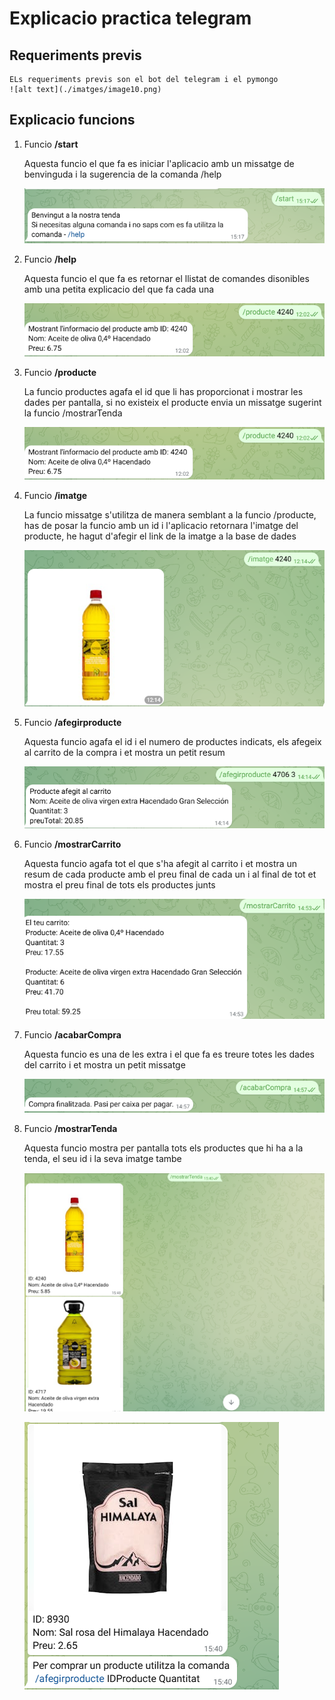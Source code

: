 # Explicacio practica telegram

## Requeriments previs

    ELs requeriments previs son el bot del telegram i el pymongo 
    ![alt text](./imatges/image10.png)
## Explicacio funcions
1. Funcio **/start** 

    Aquesta funcio el que fa es iniciar l'aplicacio amb un missatge de benvinguda i la sugerencia de la comanda /help

    ![alt text](./imatges/image-1.png)

2. Funcio **/help**

    Aquesta funcio el que fa es retornar el llistat de comandes disonibles amb una petita explicacio del que fa cada una

    ![alt text](./imatges/image.png)

3. Funcio **/producte**

    La funcio productes agafa el id que li has proporcionat i mostrar les dades per pantalla, si no existeix el producte envia un missatge sugerint la funcio /mostrarTenda

    ![alt text](./imatges/image.png)

4. Funcio **/imatge**

    La funcio missatge s'utilitza de manera semblant a la funcio /producte, has de posar la funcio amb un id i l'aplicacio retornara l'imatge del producte, he hagut d'afegir el link de la imatge a la base de dades

    ![alt text](./imatges/image1.png)

5. Funcio **/afegirproducte**

    Aquesta funcio agafa el id i el numero de productes indicats, els afegeix al carrito de la compra i et mostra un petit resum

    ![alt text](./imatges/image2.png)
    
6. Funcio **/mostrarCarrito**

    Aquesta funcio agafa tot el que s'ha afegit al carrito i et mostra un resum de cada producte amb el preu final de cada un i al final de tot et mostra el preu final de tots els productes junts

    ![alt text](./imatges/image3.png)

7. Funcio **/acabarCompra**

    Aquesta funcio es una de les extra i el que fa es treure totes les dades del carrito i et mostra un petit missatge

    ![alt text](./imatges/image4.png)

8. Funcio **/mostrarTenda**

    Aquesta funcio mostra per pantalla tots els productes que hi ha a la tenda, el seu id i la seva imatge tambe

    ![alt text](./imatges/image8.png)

    ![alt text](./imatges/image9.png)
